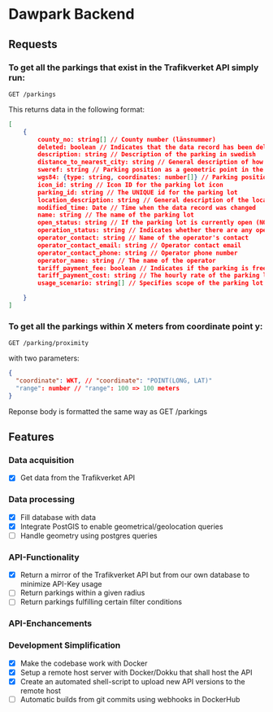 # Dawpark Backend

## Requests

### To get all the parkings that exist in the Trafikverket API simply run:

```http
GET /parkings
```

This returns data in the following format:

```JSON
[
    {
        county_no: string[] // County number (länsnummer)
        deleted: boolean // Indicates that the data record has been deleted
        description: string // Description of the parking in swedish
        distance_to_nearest_city: string // General description of how close the parking is to the nearest city in swedish
        sweref: string // Parking position as a geometric point in the SWEREF99TM coordinate system
        wgs84: {type: string, coordinates: number[]} // Parking position as a geometric point. coordinates[0] = longitude, coordinates[1] = latitude.
        icon_id: string // Icon ID for the parking lot icon
        parking_id: string // The UNIQUE id for the parking lot
        location_description: string // General description of the location in swedish
        modified_time: Date // Time when the data record was changed
        name: string // The name of the parking lot
        open_status: string // If the parking lot is currently open (NOTE: The API data does not update frequently enough to make this reliable)
        operation_status: string // Indicates whether there are any operational disturbances at the resting place (limitedOperation) or if everything works (inOperation)
        operator_contact: string // Name of the operator's contact
        operator_contact_email: string // Operator contact email
        operator_contact_phone: string // Operator phone number
        operator_name: string // The name of the operator
        tariff_payment_fee: boolean // Indicates if the parking is free or not
        tariff_payment_cost: string // The hourly rate of the parking lot
        usage_scenario: string[] // Specifies scope of the parking lot

    }
]
```

### To get all the parkings within X meters from coordinate point y:

```http
GET /parking/proximity
```

with two parameters:

```JSON
{
  "coordinate": WKT, // "coordinate": "POINT(LONG, LAT)"
  "range": number // "range": 100 => 100 meters
}
```

Reponse body is formatted the same way as GET /parkings

## Features

### Data acquisition

- [x] Get data from the Trafikverket API

### Data processing

- [x] Fill database with data
- [x] Integrate PostGIS to enable geometrical/geolocation queries
- [ ] Handle geometry using postgres queries

### API-Functionality

- [x] Return a mirror of the Trafikverket API but from our own database to minimize API-Key usage
- [ ] Return parkings within a given radius
- [ ] Return parkings fulfilling certain filter conditions

### API-Enchancements

### Development Simplification

- [x] Make the codebase work with Docker
- [x] Setup a remote host server with Docker/Dokku that shall host the API
- [x] Create an automated shell-script to upload new API versions to the remote host
- [ ] Automatic builds from git commits using webhooks in DockerHub
